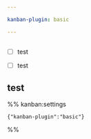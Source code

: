 ```yaml
---

kanban-plugin: basic

---
```


## 

- [ ] test
- [ ] test


## test





%% kanban:settings
```
{"kanban-plugin":"basic"}
```
%%
